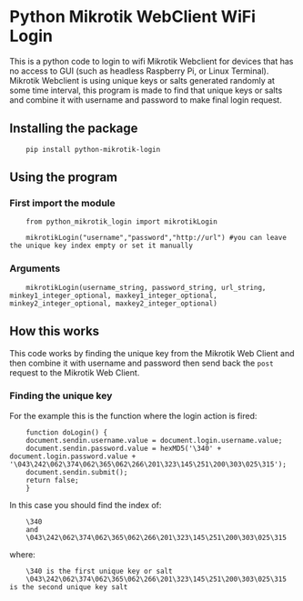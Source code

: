 # Python Mikrotik WebClient WiFi Login
This is a python code to login to wifi Mikrotik Webclient for devices that has no access to GUI (such as headless Raspberry Pi, or Linux Terminal). Mikrotik Webclient is using unique keys or salts generated randomly at some time interval, this program is made to find that unique keys or salts and combine it with username and password to make final login request.

## Installing the package
        pip install python-mikrotik-login

## Using the program
### First import the module
        from python_mikrotik_login import mikrotikLogin
        
        mikrotikLogin("username","password","http://url") #you can leave the unique key index empty or set it manually

### Arguments
        mikrotikLogin(username_string, password_string, url_string, minkey1_integer_optional, maxkey1_integer_optional, minkey2_integer_optional, maxkey2_integer_optional)

## How this works
This code works by finding the unique key from the Mikrotik Web Client and then combine it with username and password then send back the `post` request to the Mikrotik Web Client.
### Finding the unique key
For the example this is the function where the login action is fired:

        function doLogin() {
        document.sendin.username.value = document.login.username.value;
        document.sendin.password.value = hexMD5('\340' + document.login.password.value + '\043\242\062\374\062\365\062\266\201\323\145\251\200\303\025\315');
        document.sendin.submit();
        return false;
        }

In this case you should find the index of:

        \340
        and
        \043\242\062\374\062\365\062\266\201\323\145\251\200\303\025\315

where:

        \340 is the first unique key or salt
        \043\242\062\374\062\365\062\266\201\323\145\251\200\303\025\315 is the second unique key salt